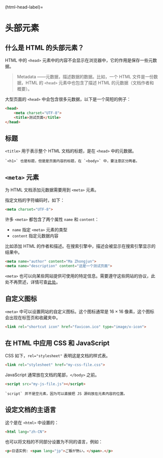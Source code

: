 (html-head-label)=
# 头部元素

## 什么是 HTML 的头部元素？

HTML 中的 `<head>` 元素中的内容不会显示在浏览器中，它的作用是保存一些元数据。

> Metadata ——元数据，描述数据的数据。比如，一个 HTML 文件是一份数据，HTML 的 `<head>` 元素中也包含了描述 HTML 的元数据（文档作者和概要）。

大型页面的 `<head>` 中会包含很多元数据，以下是一个简短的例子：

```html
<head>
    <meta charset="UTF-8">
    <title>测试页面</title>
</head>
```

## 标题

`<title>` 用于表示整个 HTML 文档的标题，是在 `<head>` 中的元数据。

```{note}
`<h1>` 也是标题，但是是页面内容的标题，在 `<body>` 中，要注意区分两者。
```

## `<meta>` 元素

为 HTML 文档添加元数据需要用到 `<meta>` 元素。

指定文档的字符编码时，如下：

```html
<meta charset="UTF-8">
```

许多 `<meta>` 都包含了两个属性 `name` 和 `content`：

- `name` 指定 `<meta>` 元素的类型
- `content` 指定元数据内容

比如添加 HTML 的作者和描述。在搜索引擎中，描述会被显示在搜索引擎显示的结果中。

```html
<meta name="author" content="Ma Zhongjun">
<meta name="description" content="这是一个测试页面">
```

`<meta>` 也可以向某些网站提供可使用的特定信息。需要遵守这些网站的协议，此处不再赘述，详情可查[此处](https://developer.mozilla.org/zh-CN/docs/Learn/HTML/Introduction_to_HTML/The_head_metadata_in_HTML#%E5%85%B6%E4%BB%96%E7%B1%BB%E5%9E%8B%E7%9A%84%E5%85%83%E6%95%B0%E6%8D%AE)。

## 自定义图标

`<meta>` 中可以设置网站的自定义图标。这个图标通常是 $16\times16$ 像素，这个图标会出现在标签页和收藏夹中。

```html
<link rel="shortcut icon" href="favicon.ico" type="image/x-icon">
```

## 在 HTML 中应用 CSS 和 JavaScript

CSS 如下，`rel="stylesheet"` 表明这是文档的样式表。

```html
<link rel="stylesheet" href="my-css-file.css">
```

JavaScript 通常放在文档的尾部，`</body>` 之前。

```html
<script src="my-js-file.js"></script>
```

```{note}
`script` 并不是空元素，因为可以直接把 JS 源码放在元素内容的位置。
```

## 设定文档的主语言

这个是在 `<html>` 中设置的：

```html
<html lang="zh-CN">
```

也可以将文档的不同部分设置为不同的语言，例如：

```html
<p>日语实例: <span lang="jp">ご飯が熱い。</span>.</p>
```
